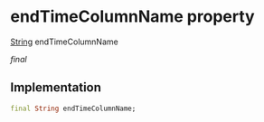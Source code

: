 


# endTimeColumnName property






[String](https://api.flutter.dev/flutter/dart-core/String-class.html) endTimeColumnName
  
_final_






## Implementation

```dart
final String endTimeColumnName;


```







